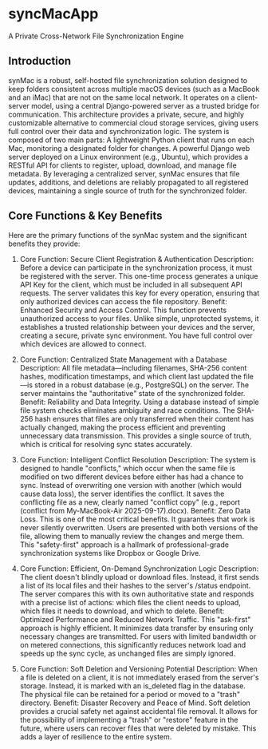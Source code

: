 # syncMacApp
A Private Cross-Network File Synchronization Engine

## Introduction
synMac is a robust, self-hosted file synchronization solution designed to keep folders consistent across multiple macOS devices (such as a MacBook and an iMac) that are not on the same local network. It operates on a client-server model, using a central Django-powered server as a trusted bridge for communication. This architecture provides a private, secure, and highly customizable alternative to commercial cloud storage services, giving users full control over their data and synchronization logic.
The system is composed of two main parts:
A lightweight Python client that runs on each Mac, monitoring a designated folder for changes.
A powerful Django web server deployed on a Linux environment (e.g., Ubuntu), which provides a RESTful API for clients to register, upload, download, and manage file metadata.
By leveraging a centralized server, synMac ensures that file updates, additions, and deletions are reliably propagated to all registered devices, maintaining a single source of truth for the synchronized folder.


## Core Functions & Key Benefits
Here are the primary functions of the synMac system and the significant benefits they provide:

1. Core Function: Secure Client Registration & Authentication
Description: Before a device can participate in the synchronization process, it must be registered with the server. This one-time process generates a unique API Key for the client, which must be included in all subsequent API requests. The server validates this key for every operation, ensuring that only authorized devices can access the file repository.
Benefit: Enhanced Security and Access Control. This function prevents unauthorized access to your files. Unlike simple, unprotected systems, it establishes a trusted relationship between your devices and the server, creating a secure, private sync environment. You have full control over which devices are allowed to connect.

2. Core Function: Centralized State Management with a Database
Description: All file metadata—including filenames, SHA-256 content hashes, modification timestamps, and which client last updated the file—is stored in a robust database (e.g., PostgreSQL) on the server. The server maintains the "authoritative" state of the synchronized folder.
Benefit: Reliability and Data Integrity. Using a database instead of simple file system checks eliminates ambiguity and race conditions. The SHA-256 hash ensures that files are only transferred when their content has actually changed, making the process efficient and preventing unnecessary data transmission. This provides a single source of truth, which is critical for resolving sync states accurately.

3. Core Function: Intelligent Conflict Resolution
Description: The system is designed to handle "conflicts," which occur when the same file is modified on two different devices before either has had a chance to sync. Instead of overwriting one version with another (which would cause data loss), the server identifies the conflict. It saves the conflicting file as a new, clearly named "conflict copy" (e.g., report (conflict from My-MacBook-Air 2025-09-17).docx).
Benefit: Zero Data Loss. This is one of the most critical benefits. It guarantees that work is never silently overwritten. Users are presented with both versions of the file, allowing them to manually review the changes and merge them. This "safety-first" approach is a hallmark of professional-grade synchronization systems like Dropbox or Google Drive.

4. Core Function: Efficient, On-Demand Synchronization Logic
Description: The client doesn't blindly upload or download files. Instead, it first sends a list of its local files and their hashes to the server's /status endpoint. The server compares this with its own authoritative state and responds with a precise list of actions: which files the client needs to upload, which files it needs to download, and which to delete.
Benefit: Optimized Performance and Reduced Network Traffic. This "ask-first" approach is highly efficient. It minimizes data transfer by ensuring only necessary changes are transmitted. For users with limited bandwidth or on metered connections, this significantly reduces network load and speeds up the sync cycle, as unchanged files are simply ignored.

5. Core Function: Soft Deletion and Versioning Potential
Description: When a file is deleted on a client, it is not immediately erased from the server's storage. Instead, it is marked with an is_deleted flag in the database. The physical file can be retained for a period or moved to a "trash" directory.
Benefit: Disaster Recovery and Peace of Mind. Soft deletion provides a crucial safety net against accidental file removal. It allows for the possibility of implementing a "trash" or "restore" feature in the future, where users can recover files that were deleted by mistake. This adds a layer of resilience to the entire system.
